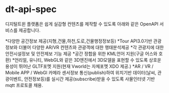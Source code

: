 # dt-api-spec

디지털트윈 플랫폼은 쉽게 실감형 컨텐츠를 제작할 수 있도록 아래와 같은 OpenAPI 서비스를 제공합니다. 

*다양한 공간정보 제공(지형,건물,하천,도로,건물행정정보등)
*Tour API3.0기반 관광정보와 더불어 다양한 AR/VR 컨텐츠와 관광객에 대한 행태분석제공
*각 관광지에 대한 안전시설정보 및 안전제보 기능 제공 
*공간 정합을 위한 KML언어 지원(구글 어스와 호환)
*언리얼, 유니티, WebGL와 같은 3D엔진에서 3D모델을 표현할 수 있도록 상호운용성이 뛰어난 GLTF포멧 지원(현재 Vworld는 자체포멧 XDO 제공.)
*AR / VR / Mobile APP / WebGl 카메라 센서정보 통신(publish)하여 위치기반 데이터(날씨, 관광이벤트, 안전정보등)를 실시간 제공(subscribe)받을 수 있도록 사물인터넷 기반 mqtt 프로토콜 채용.
